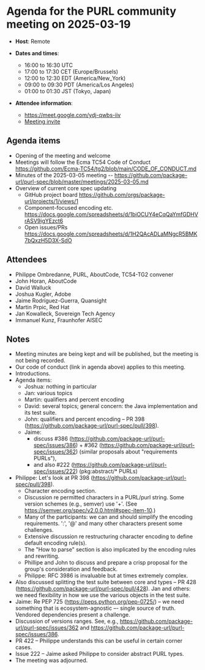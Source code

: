 # Agenda for the PURL community meeting on 2025-03-19

- **Host**: Remote
- **Dates and times**:
    - 16:00 to 16:30 UTC
    - 17:00 to 17:30 CET (Europe/Brussels)
    - 12:00 to 12:30 EDT (America/New_York)
    - 09:00 to 09:30 PDT (America/Los Angeles)
    - 01:00 to 01:30 JST (Tokyo, Japan)

- **Attendee information**:
  - https://meet.google.com/ydj-qwbs-iiv
  - [Meeting invite](https://calendar.google.com/calendar/event?action=TEMPLATE&tmeid=MWliM3RyZXRpdmI4NXFoYXR1MzRkdmg0a3ZfMjAyNTAxMjJUMTcwMDAwWiBjX2Q4YjE1NDIwZGZmMTdiNzk1OWUyOWE1MWFlMzI0MDk1MWNiZTM4ZGIxZGFlNDU5NzJhODVjOWE3MTEyMDQyMDVAZw&tmsrc=c_d8b15420dff17b7959e29a51ae3240951cbe38db1dae45972a85c9a711204205%40group.calendar.google.com&scp=ALL)

## Agenda items
- Opening of the meeting and welcome
- Meetings will follow the Ecma TC54 Code of Conduct https://github.com/Ecma-TC54/tg2/blob/main/CODE_OF_CONDUCT.md
- Minutes of the 2025-03-05 meeting -- https://github.com/package-url/purl-spec/blob/master/meetings/2025-03-05.md
- Overview of current core spec updating
    - GitHub project board https://github.com/orgs/package-url/projects/1/views/1
    - Component-focused encoding etc.  https://docs.google.com/spreadsheets/d/1biOCUY4eCqQaYmfGDHVrASV9igYEzct6
    - Open issues/PRs https://docs.google.com/spreadsheets/d/1H2QAcADLaMNgcR5BMK7bQxzH5D3X-SdO

## Attendees
- Philippe Ombredanne, PURL, AboutCode, TC54-TG2 convener
- John Horan, AboutCode
- David Walluck
- Joshua Kugler, Adobe
- Jaime Rodríguez-Guerra, Quansight
- Martin Prpic, Red Hat
- Jan Kowalleck, Sovereign Tech Agency
- Immanuel Kunz, Fraunhofer AISEC


## Notes
- Meeting minutes are being kept and will be published, but the meeting is not being recorded.
- Our code of conduct (link in agenda above) applies to this meeting.
- Introductions.
- Agenda items:
    - Joshua: nothing in particular
    - Jan: various topics
    - Martin: qualifiers and percent encoding
    - David: several topics; general concern: the Java implementation and its test suite.
    - John: qualifiers and percent encoding – PR 398 (https://github.com/package-url/purl-spec/pull/398).
    - Jaime:
        - discuss #386 (https://github.com/package-url/purl-spec/issues/386) + #362 (https://github.com/package-url/purl-spec/issues/362) (similar proposals about "requirements PURLs"),
        - and also #222 (https://github.com/package-url/purl-spec/issues/222) (pkg:abstract/* PURLs)
- Philippe: Let's look at PR 398 (https://github.com/package-url/purl-spec/pull/398).
    - Character encoding section.
    - Discussion re permitted characters in a PURL/purl string.  Some version schemes (e.g., semver) use '+'.  (See https://semver.org/spec/v2.0.0.html#spec-item-10.)
    - Many of the participants: we can and should simplify the encoding requirements.  ':', '@' and many other characters present some challenges.
    - Extensive discussion re restructuring character encoding to define default encoding rule(s).
    - The "How to parse" section is also implicated by the encoding rules and rewriting.
    - Phillipe and John to discuss and prepare a crisp proposal for the group's consideration and feedback.
    - Philippe: RFC 3986 is invaluable but at times extremely complex.
- Also discussed splitting the test suite between core and types – PR 428 (https://github.com/package-url/purl-spec/pull/428).  Jan and others: we need flexibility in how we use the various objects in the test suite.
- Jaime: Re PEP 725 (https://peps.python.org/pep-0725/) – we need something that is ecosystem-agnostic –- single source of truth.  Vendored dependencies present a challenge.
- Discussion of versions ranges.  See, e.g., https://github.com/package-url/purl-spec/issues/362 and https://github.com/package-url/purl-spec/issues/386.
- PR 422 – Philippe understands this can be useful in certain corner cases.
- Issue 222 – Jaime asked Philippe to consider abstract PURL types.
- The meeting was adjourned.
